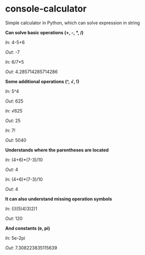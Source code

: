 # console-calculator
<P>
Simple calculator in Python, which can solve expression in string

<B>Can solve basic operations (+, -, *, /)</B>

<I>In: </I>4-5+6

<I>Out: </I>-7

<I>In: </I>6/7*5

<I>Out: </I>4.285714285714286

<B>Some additional operations (^, √, !)</B>

<I>In: </I>5^4

<I>Out: </I>625

<I>In: </I>√625

<I>Out: </I>25

<I>In: </I>7!

<I>Out: </I>5040

<B>Understands where the parentheses are located</B>

<I>In: </I>(4+6)*(7-3)/10

<I>Out: </I>4

<I>In: </I>(4+6)*(7-3)/10

<I>Out: </I>4

<B>It can also understand missing operation symbols</B>

<I>In: </I>((((5)4)3)2)1

<I>Out: </I>120

<B>And constants (e, pi)</B>

<I>In: </I>5e-2pi

<I>Out: </I>7.308223835115639
</P>
